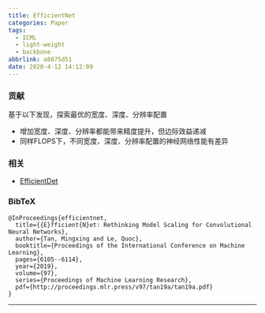 ```yaml
---
title: EfficientNet
categories: Paper
tags:
  - ICML
  - light-weight
  - backbone
abbrlink: a8875d51
date: 2020-4-12 14:12:09
---
```

<p></p>
<!-- more -->

### 贡献
基于以下发现，探索最优的宽度、深度、分辨率配置

  - 增加宽度、深度、分辨率都能带来精度提升，但边际效益递减
  - 同样FLOPS下，不同宽度、深度、分辨率配置的神经网络性能有差异

### 相关
- [EfficientDet](http://blinging.xyz/posts/a510d887.html)


### BibTeX
```
@InProceedings{efficientnet,
  title={{E}fficient{N}et: Rethinking Model Scaling for Convolutional Neural Networks},
  author={Tan, Mingxing and Le, Quoc},
  booktitle={Proceedings of the International Conference on Machine Learning},
  pages={6105--6114},
  year={2019},
  volume={97},
  series={Proceedings of Machine Learning Research},
  pdf={http://proceedings.mlr.press/v97/tan19a/tan19a.pdf}
}
```

---
